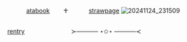 ‌  ‌  ‌  ‌  ‌  ‌  ‌  ‌   ‌  ‌  ‌ [atabook](https://squiirrel.atabook.org) ‌  ‌  ‌  ‌  ‌  ‌  ‌  ‌    ‌‌  ‌  ‌   ♰‌  ‌  ‌  ‌  ‌‌  ‌  ‌  ‌  ‌  ‌  ‌  ‌  ‌[strawpage](https://squiirrel.straw.page/)
![20241124_231509](https://github.com/user-attachments/assets/de30e609-dbeb-43a0-aed5-6db99091c9dd)

‌  ‌  ‌  ‌  ‌  ‌  ‌  ‌  ‌  
‌  ‌  ‌  ‌  ‌  ‌  ‌  ‌  ‌  ‌  ‌ ‌  ‌  ‌  ‌  ‌  ‌  ‌  ‌  ‌  ‌  ‌  ‌  ‌  ‌  ‌  ‌  ‌  ‌  ‌  ‌  ‌            ‌  [rentry](https://rentry.co/deanpup) ‌  ‌  ‌  ‌  ‌  ‌  ‌  ‌  ‌  ‌  ‌ ‌  ‌  ‌  ‌
‌  ‌‌  ‌  ‌  ‌  ‌  ‌  ‌  ‌  ‌  ‌  ‌ ‌  ‌  ‌  ‌  ‌  ‌  ‌  ‌  ‌ ‌  ‌  ‌  ‌  ‌  ‌  ‌  ‌                 ‌  ‌    ‌  ‌  ‌  ‌ ‌  ‌  ‌  ‌  ‌  ‌  ‌  ‌ ‌  ‌  ‌  ‌  ‌  ‌  ‌ ≻───── ⋆✩⋆ ─────≺
